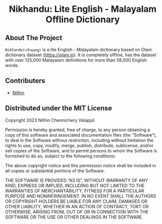 <div align="center">
  <h1 align="center">Nikhandu: Lite English - Malayalam Offline Dictionary</h1>
</div>


<!-- ABOUT THE PROJECT -->

## About The Project

`Nikhandu(നിഘണ്ടു)` is a lite English - Malayalam dictionary based on Olam dictionary dataset (https://olam.in). 
It is completely offline, has the dataset with over 125,000 Malayalam definitions for more than 58,000 English words.


## Contributers 

- [Nithin](https://www.nithincv.in)

## Distributed under the MIT License

Copyright 2023 Nithin Chennichery Valappil

Permission is hereby granted, free of charge, to any person obtaining a copy of this software and associated documentation files (the “Software”), to deal in the Software without restriction, including without limitation the rights to use, copy, modify, merge, publish, distribute, sublicense, and/or sell copies of the Software, and to permit persons to whom the Software is furnished to do so, subject to the following conditions:

The above copyright notice and this permission notice shall be included in all copies or substantial portions of the Software.

THE SOFTWARE IS PROVIDED “AS IS”, WITHOUT WARRANTY OF ANY KIND, EXPRESS OR IMPLIED, INCLUDING BUT NOT LIMITED TO THE WARRANTIES OF MERCHANTABILITY, FITNESS FOR A PARTICULAR PURPOSE AND NONINFRINGEMENT. IN NO EVENT SHALL THE AUTHORS OR COPYRIGHT HOLDERS BE LIABLE FOR ANY CLAIM, DAMAGES OR OTHER LIABILITY, WHETHER IN AN ACTION OF CONTRACT, TORT OR OTHERWISE, ARISING FROM, OUT OF OR IN CONNECTION WITH THE SOFTWARE OR THE USE OR OTHER DEALINGS IN THE SOFTWARE.






